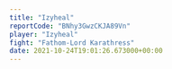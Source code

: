 ```yaml
---
title: "Izyheal"
reportCode: "BNhy3GwzCKJA89Vn"
player: "Izyheal"
fight: "Fathom-Lord Karathress"
date: 2021-10-24T19:01:26.673000+00:00
---
```

